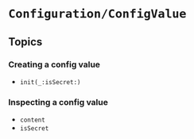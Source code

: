 # ``Configuration/ConfigValue``

## Topics

### Creating a config value

- ``init(_:isSecret:)``

### Inspecting a config value

- ``content``
- ``isSecret``
